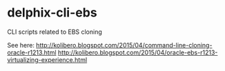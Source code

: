 # delphix-cli-ebs
CLI scripts related to EBS cloning

See here:
http://kolibero.blogspot.com/2015/04/command-line-cloning-oracle-r1213.html
http://kolibero.blogspot.com/2015/04/oracle-ebs-r1213-virtualizing-experience.html
